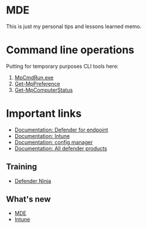 # MDE

This is just my personal tips and lessons learned memo.

# Command line operations

Putting for temporary purposes CLI tools here:


1. [MpCmdRun.exe](https://learn.microsoft.com/en-us/microsoft-365/security/defender-endpoint/command-line-arguments-microsoft-defender-antivirus)
2. [Get-MpPreference](https://learn.microsoft.com/en-us/powershell/module/defender/get-mppreference)
3. [Get-MpComputerStatus](https://learn.microsoft.com/en-us/powershell/module/defender/get-mpcomputerstatus)


# Important links

- [Documentation: Defender for endpoint](https://learn.microsoft.com/en-us/microsoft-365/security/defender-endpoint)
- [Documentation: Intune](https://learn.microsoft.com/en-us/mem/intune/)
- [Documentation: config manager](https://learn.microsoft.com/en-us/mem/configmgr/)
- [Documentation: All defender products](https://learn.microsoft.com/en-us/defender/)

## Training

- [Defender Ninja](https://aka.ms/MDENinja)

## What's new

- [MDE](https://learn.microsoft.com/en-us/microsoft-365/security/defender-endpoint/whats-new-in-microsoft-defender-endpoint)
- [Intune](https://learn.microsoft.com/en-us/mem/intune/fundamentals/whats-new)